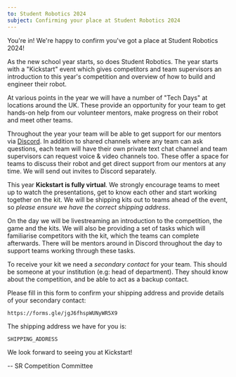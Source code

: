 ```yaml
---
to: Student Robotics 2024
subject: Confirming your place at Student Robotics 2024
---
```


You're in! We're happy to confirm you've got a place at Student Robotics 2024!

As the new school year starts, so does Student Robotics. The year starts with a
"Kickstart" event which gives competitors and team supervisors an introduction
to this year's competition and overview of how to build and engineer their
robot.

At various points in the year we will have a number of "Tech Days" at locations
around the UK. These provide an opportunity for your team to get hands-on help
from our volunteer mentors, make progress on their robot and meet other teams.

Throughout the year your team will be able to get support for our mentors via
[Discord](https://studentrobotics.org/docs/tutorials/discord). In addition to
shared channels where any team can ask questions, each team will have their own
private text chat channel and team supervisors can request voice & video
channels too. These offer a space for teams to discuss their robot and get
direct support from our mentors at any time. We will send out invites to Discord
separately.

This year **Kickstart is fully virtual**. We strongly encourage teams to meet up
to watch the presentations, get to know each other and start working together on
the kit. We will be shipping kits out to teams ahead of the event, so
_please ensure we have the correct shipping address_.

On the day we will be livestreaming an introduction to the competition, the game
and the kits. We will also be providing a set of tasks which will familiarise
competitors with the kit, which the teams can complete afterwards. There will be
mentors around in Discord throughout the day to support teams working through
these tasks.

To receive your kit we need a _secondary contact_ for your team. This should be
someone at your institution (e.g: head of department). They should know about
the competition, and be able to act as a backup contact.

Please fill in this form to confirm your shipping address and provide details of
your secondary contact:

    https://forms.gle/jgJ6fhspWUNyWR5X9

The shipping address we have for you is:

    SHIPPING_ADDRESS

We look forward to seeing you at Kickstart!

-- SR Competition Committee
